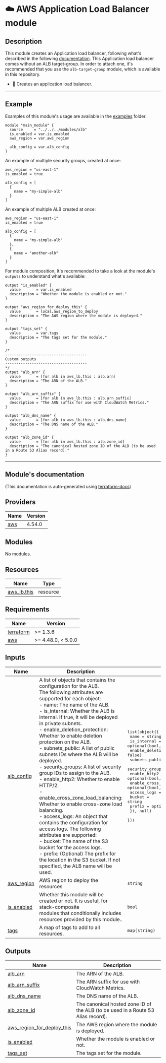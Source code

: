 <!-- BEGIN_TF_DOCS -->
# ☁️ AWS Application Load Balancer module
## Description

This module creates an Application load balancer, following what's described in the following [documentation](https://docs.aws.amazon.com/elasticloadbalancing/latest/application/introduction.html).
This Application load balancer comes without an ALB target-group. In order to attach one, it's recommended that you use the `alb-target-group` module, which is available in this repository.
* 🚀 Creates an application load balancer.

---
## Example
Examples of this module's usage are available in the [examples](./examples) folder.

```hcl
module "main_module" {
  source     = "../../../modules/alb"
  is_enabled = var.is_enabled
  aws_region = var.aws_region

  alb_config = var.alb_config
}
```

An example of multiple security groups, created at once:
```hcl
aws_region = "us-east-1"
is_enabled = true

alb_config = [
  {
    name = "my-simple-alb"
  }
]

```
An example of multiple ALB created at once:
```hcl
aws_region = "us-east-1"
is_enabled = true

alb_config = [
  {
    name = "my-simple-alb"
  },
  {
    name = "another-alb"
  }
]

```
For module composition, It's recommended to take a look at the module's `outputs` to understand what's available:
```hcl
output "is_enabled" {
  value       = var.is_enabled
  description = "Whether the module is enabled or not."
}

output "aws_region_for_deploy_this" {
  value       = local.aws_region_to_deploy
  description = "The AWS region where the module is deployed."
}

output "tags_set" {
  value       = var.tags
  description = "The tags set for the module."
}

/*
-------------------------------------
Custom outputs
-------------------------------------
*/
output "alb_arn" {
  value       = [for alb in aws_lb.this : alb.arn]
  description = "The ARN of the ALB."
}

output "alb_arn_suffix" {
  value       = [for alb in aws_lb.this : alb.arn_suffix]
  description = "The ARN suffix for use with CloudWatch Metrics."
}

output "alb_dns_name" {
  value       = [for alb in aws_lb.this : alb.dns_name]
  description = "The DNS name of the ALB."
}

output "alb_zone_id" {
  value       = [for alb in aws_lb.this : alb.zone_id]
  description = "The canonical hosted zone ID of the ALB (to be used in a Route 53 Alias record)."
}
```
---

## Module's documentation
(This documentation is auto-generated using [terraform-docs](https://terraform-docs.io))
## Providers

| Name | Version |
|------|---------|
| <a name="provider_aws"></a> [aws](#provider\_aws) | 4.54.0 |

## Modules

No modules.

## Resources

| Name | Type |
|------|------|
| [aws_lb.this](https://registry.terraform.io/providers/hashicorp/aws/latest/docs/resources/lb) | resource |

## Requirements

| Name | Version |
|------|---------|
| <a name="requirement_terraform"></a> [terraform](#requirement\_terraform) | >= 1.3.6 |
| <a name="requirement_aws"></a> [aws](#requirement\_aws) | >= 4.48.0, < 5.0.0 |

## Inputs

| Name | Description | Type | Default | Required |
|------|-------------|------|---------|:--------:|
| <a name="input_alb_config"></a> [alb\_config](#input\_alb\_config) | A list of objects that contains the configuration for the ALB.<br>The following attributes are supported for each object:<br>- name: The name of the ALB.<br>- is\_internal: Whether the ALB is internal. If true, it will be deployed in private subnets.<br>- enable\_deletion\_protection: Whether to enable deletion protection on the ALB.<br>- subnets\_public: A list of public subnets IDs where the ALB will be deployed.<br>- security\_groups: A list of security group IDs to assign to the ALB.<br>- enable\_http2: Whether to enable HTTP/2.<br>- enable\_cross\_zone\_load\_balancing: Whether to enable cross-zone load balancing.<br>- access\_logs: An object that contains the configuration for access logs. The following attributes are supported:<br>  - bucket: The name of the S3 bucket for the access logs.<br>  - prefix: (Optional) The prefix for the location in the S3 bucket. If not specified, the ALB name will be used. | <pre>list(object({<br>    name                             = string<br>    is_internal                      = optional(bool, false)<br>    enable_deletion_protection       = optional(bool, false)<br>    subnets_public                   = optional(list(string), [])<br>    security_groups                  = optional(list(string), [])<br>    enable_http2                     = optional(bool, false)<br>    enable_cross_zone_load_balancing = optional(bool, false)<br>    access_logs = optional(object({<br>      bucket = string<br>      prefix = optional(string, "")<br>    }), null)<br>  }))</pre> | `null` | no |
| <a name="input_aws_region"></a> [aws\_region](#input\_aws\_region) | AWS region to deploy the resources | `string` | n/a | yes |
| <a name="input_is_enabled"></a> [is\_enabled](#input\_is\_enabled) | Whether this module will be created or not. It is useful, for stack-composite<br>modules that conditionally includes resources provided by this module.. | `bool` | n/a | yes |
| <a name="input_tags"></a> [tags](#input\_tags) | A map of tags to add to all resources. | `map(string)` | `{}` | no |

## Outputs

| Name | Description |
|------|-------------|
| <a name="output_alb_arn"></a> [alb\_arn](#output\_alb\_arn) | The ARN of the ALB. |
| <a name="output_alb_arn_suffix"></a> [alb\_arn\_suffix](#output\_alb\_arn\_suffix) | The ARN suffix for use with CloudWatch Metrics. |
| <a name="output_alb_dns_name"></a> [alb\_dns\_name](#output\_alb\_dns\_name) | The DNS name of the ALB. |
| <a name="output_alb_zone_id"></a> [alb\_zone\_id](#output\_alb\_zone\_id) | The canonical hosted zone ID of the ALB (to be used in a Route 53 Alias record). |
| <a name="output_aws_region_for_deploy_this"></a> [aws\_region\_for\_deploy\_this](#output\_aws\_region\_for\_deploy\_this) | The AWS region where the module is deployed. |
| <a name="output_is_enabled"></a> [is\_enabled](#output\_is\_enabled) | Whether the module is enabled or not. |
| <a name="output_tags_set"></a> [tags\_set](#output\_tags\_set) | The tags set for the module. |
<!-- END_TF_DOCS -->

